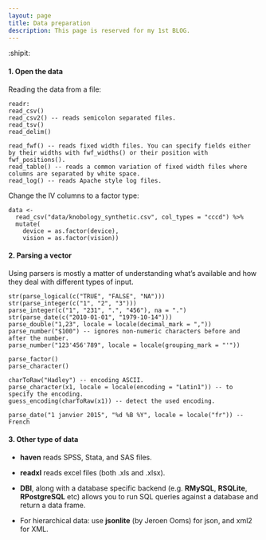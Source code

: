 ```yaml
---
layout: page
title: Data preparation
description: This page is reserved for my 1st BLOG.
---
```


:shipit:

#### 1. Open the data
Reading the data from a file:
```
readr:
read_csv()
read_csv2() -- reads semicolon separated files.
read_tsv()
read_delim()

read_fwf() -- reads fixed width files. You can specify fields either by their widths with fwf_widths() or their position with fwf_positions().
read_table() -- reads a common variation of fixed width files where columns are separated by white space.
read_log() -- reads Apache style log files.
```

Change the IV columns to a factor type:
```
data <-
  read_csv("data/knobology_synthetic.csv", col_types = "cccd") %>%
  mutate(
    device = as.factor(device),
    vision = as.factor(vision))
```
#### 2. Parsing a vector

Using parsers is mostly a matter of understanding what’s available and how they deal with different types of input.

```
str(parse_logical(c("TRUE", "FALSE", "NA")))
str(parse_integer(c("1", "2", "3")))
parse_integer(c("1", "231", ".", "456"), na = ".")
str(parse_date(c("2010-01-01", "1979-10-14")))
parse_double("1,23", locale = locale(decimal_mark = ","))
parse_number("$100") -- ignores non-numeric characters before and after the number.
parse_number("123'456'789", locale = locale(grouping_mark = "'"))

parse_factor()
parse_character()

charToRaw("Hadley") -- encoding ASCII.
parse_character(x1, locale = locale(encoding = "Latin1")) -- to specify the encoding.
guess_encoding(charToRaw(x1)) -- detect the used encoding.

parse_date("1 janvier 2015", "%d %B %Y", locale = locale("fr")) -- French
```
#### 3. Other type of data
- **haven** reads SPSS, Stata, and SAS files.

- **readxl** reads excel files (both .xls and .xlsx).

- **DBI**, along with a database specific backend (e.g. **RMySQL**, **RSQLite**, **RPostgreSQL** etc) allows you to run SQL queries against a database and return a data frame.

- For hierarchical data: use **jsonlite** (by Jeroen Ooms) for json, and xml2 for XML.




